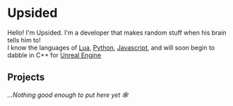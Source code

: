 # Upsided
Hello! I'm Upsided. I'm a developer that makes random stuff when his brain tells him to!  
I know the languages of [Lua](https://www.lua.org/), [Python](https://www.python.org/), [Javascript](https://nodejs.org/en/), and will soon begin to dabble in C++ for [Unreal Engine](https://www.unrealengine.com/en-US/)
## Projects
*...Nothing good enough to put here yet 🕸*
